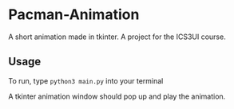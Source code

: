 # Pacman-Animation
A short animation made in tkinter. A project for the ICS3UI course.

## Usage
To run, type `python3 main.py` into your terminal

A tkinter animation window should pop up and play the animation.
